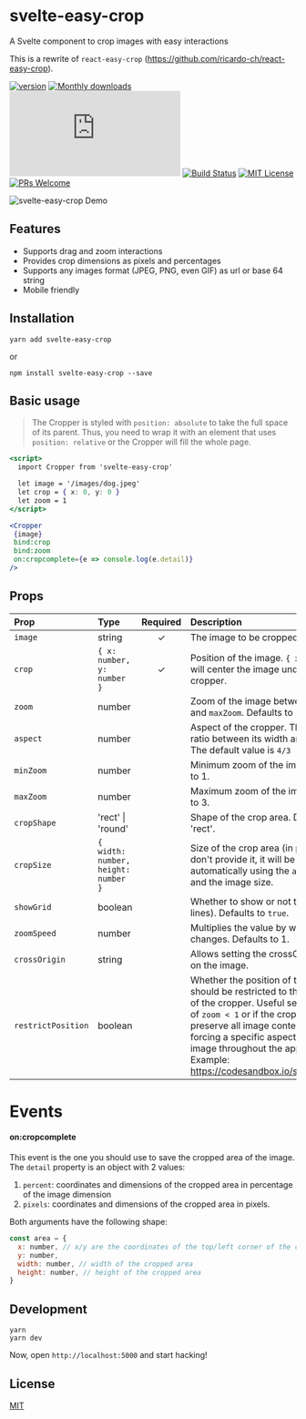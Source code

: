 # svelte-easy-crop

A Svelte component to crop images with easy interactions

This is a rewrite of `react-easy-crop` (https://github.com/ricardo-ch/react-easy-crop).

[![version][version-badge]][package] [![Monthly downloads][npmstats-badge]][npmstats] ![gzip size][gzip-badge] [![Build Status][build-badge]][build-page] [![MIT License][license-badge]][license] [![PRs Welcome][prs-badge]][prs]

![svelte-easy-crop Demo](https://user-images.githubusercontent.com/2678610/41561426-365e7a44-734a-11e8-8e0e-1c04251f53e4.gif)

## Features

- Supports drag and zoom interactions
- Provides crop dimensions as pixels and percentages
- Supports any images format (JPEG, PNG, even GIF) as url or base 64 string
- Mobile friendly

## Installation

```shell
yarn add svelte-easy-crop
```

or

```shell
npm install svelte-easy-crop --save
```

## Basic usage

> The Cropper is styled with `position: absolute` to take the full space of its parent.
> Thus, you need to wrap it with an element that uses `position: relative` or the Cropper will fill the whole page.

```jsx
<script>
  import Cropper from 'svelte-easy-crop'

  let image = '/images/dog.jpeg'
  let crop = { x: 0, y: 0 }
  let zoom = 1
</script>

<Cropper
 {image}
 bind:crop
 bind:zoom
 on:cropcomplete={e => console.log(e.detail)}
/>
```

## Props

| Prop               | Type                                | Required | Description                                                                                                                                                                                                                                                                                                 |
| :----------------- | :---------------------------------- | :------: | :---------------------------------------------------------------------------------------------------------------------------------------------------------------------------------------------------------------------------------------------------------------------------------------------------------- |
| `image`            | string                              |    ✓     | The image to be cropped.                                                                                                                                                                                                                                                                                    |
| `crop`             | `{ x: number, y: number }`          |    ✓     | Position of the image. `{ x: 0, y: 0 }` will center the image under the cropper.                                                                                                                                                                                                                            |
| `zoom`             | number                              |          | Zoom of the image between `minZoom` and `maxZoom`. Defaults to 1.                                                                                                                                                                                                                                           |
| `aspect`           | number                              |          | Aspect of the cropper. The value is the ratio between its width and its height. The default value is `4/3`                                                                                                                                                                                                  |
| `minZoom`          | number                              |          | Minimum zoom of the image. Defaults to 1.                                                                                                                                                                                                                                                                   |
| `maxZoom`          | number                              |          | Maximum zoom of the image. Defaults to 3.                                                                                                                                                                                                                                                                   |
| `cropShape`        | 'rect' \| 'round'                   |          | Shape of the crop area. Defaults to 'rect'.                                                                                                                                                                                                                                                                 |
| `cropSize`         | `{ width: number, height: number }` |          | Size of the crop area (in pixels). If you don't provide it, it will be computed automatically using the `aspect` prop and the image size.                                                                                                                                                                   |
| `showGrid`         | boolean                             |          | Whether to show or not the grid (third-lines). Defaults to `true`.                                                                                                                                                                                                                                          |
| `zoomSpeed`        | number                              |          | Multiplies the value by which the zoom changes. Defaults to 1.                                                                                                                                                                                                                                              |
| `crossOrigin`      | string                              |          | Allows setting the crossOrigin attribute on the image.                                                                                                                                                                                                                                                      |
| `restrictPosition` | boolean                             |          | Whether the position of the image should be restricted to the boundaries of the cropper. Useful setting in case of `zoom < 1` or if the cropper should preserve all image content while forcing a specific aspect ratio for image throughout the application. Example: https://codesandbox.io/s/1rmqky233q. |

# Events

#### on:cropcomplete

This event is the one you should use to save the cropped area of the image. The `detail` property is an object with 2 values:

1. `percent`: coordinates and dimensions of the cropped area in percentage of the image dimension
1. `pixels`: coordinates and dimensions of the cropped area in pixels.

Both arguments have the following shape:

```js
const area = {
  x: number, // x/y are the coordinates of the top/left corner of the cropped area
  y: number,
  width: number, // width of the cropped area
  height: number, // height of the cropped area
}
```

## Development

```shell
yarn
yarn dev
```

Now, open `http://localhost:5000` and start hacking!

## License

[MIT](https://github.com/ValentinH/svelte-easy-crop/blob/master/LICENSE)

[npm]: https://www.npmjs.com/
[node]: https://nodejs.org
[version-badge]: https://img.shields.io/npm/v/svelte-easy-crop.svg?style=flat-square
[package]: https://www.npmjs.com/package/svelte-easy-crop
[downloads-badge]: https://img.shields.io/npm/dm/svelte-easy-crop.svg?style=flat-square
[npmstats]: http://npm-stat.com/charts.html?package=svelte-easy-crop&from=2018-06-18
[npmstats-badge]: https://img.shields.io/npm/dm/svelte-easy-crop.svg?style=flat-square
[gzip-badge]: http://img.badgesize.io/https://unpkg.com/svelte-easy-crop/dist/standalone/svelte-easy-crop.min.js?compression=gzip&style=flat-square
[license-badge]: https://img.shields.io/badge/license-MIT-blue.svg?style=flat-square
[license]: https://github.com/ValentinH/svelte-easy-crop/blob/master/LICENSE
[prs-badge]: https://img.shields.io/badge/PRs-welcome-brightgreen.svg?style=flat-square
[prs]: http://makeapullrequest.com
[build-badge]: https://travis-ci.org/ValentinH/svelte-easy-crop.svg?branch=master
[build-page]: https://travis-ci.org/ValentinH/svelte-easy-crop
